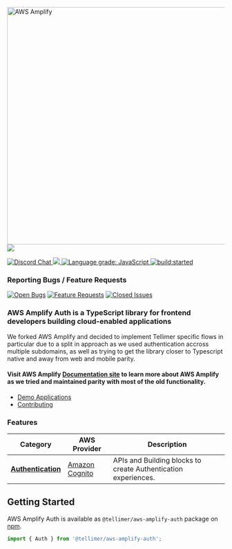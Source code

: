 <img src="https://s3.amazonaws.com/aws-mobile-hub-images/aws-amplify-logo.png" alt="AWS Amplify" width="550" >

<a href="https://nodei.co/npm/@tellimer/aws-amplify-auth/">
  <img src="https://nodei.co/npm/@tellimer/aws-amplify-auth.svg?downloads=true&downloadRank=true&stars=true">
</a>
<p>
  <a href="https://discord.gg/jWVbPfC" target="_blank">
    <img src="https://img.shields.io/discord/308323056592486420?logo=discord"" alt="Discord Chat" />
  </a>
  <a href="https://codecov.io/gh/Tellimer/aws-amplify-auth">
    <img src="https://codecov.io/gh/Tellimer/aws-amplify-auth/branch/main/graph/badge.svg" />
  </a>
  <a href="https://lgtm.com/projects/g/Tellimer/aws-amplify-auth/context:javascript"><img alt="Language grade: JavaScript" src="https://img.shields.io/lgtm/grade/javascript/g/Tellimer/aws-amplify-auth.svg?logo=lgtm&logoWidth=18"/>
  </a>
  <a href="https://circleci.com/gh/Tellimer/aws-amplify-auth">
    <img src="https://img.shields.io/circleci/project/github/Tellimer/aws-amplify-auth/main.svg" alt="build:started">
  </a>
</p>

### Reporting Bugs / Feature Requests

[![Open Bugs](https://img.shields.io/github/issues/Tellimer/aws-amplify-auth/bug?color=d73a4a&label=bugs)](https://github.com/Tellimer/aws-amplify-auth/issues?q=is%3Aissue+is%3Aopen+label%3Abug)
[![Feature Requests](https://img.shields.io/github/issues/Tellimer/aws-amplify-auth/feature-request?color=ff9001&label=feature%20requests)](https://github.com/Tellimer/aws-amplify-auth/issues?q=is%3Aissue+label%3Afeature-request+is%3Aopen)
[![Closed Issues](https://img.shields.io/github/issues-closed/Tellimer/aws-amplify-auth?color=%2325CC00&label=issues%20closed)](https://github.com/Tellimer/aws-amplify-auth/issues?q=is%3Aissue+is%3Aclosed+)

### AWS Amplify Auth is a TypeScript library for frontend developers building cloud-enabled applications

We forked AWS Amplify and decided to implement Tellimer specific flows in particular due to a split in approach as we used authentication accross multiple subdomains, as well as trying to get the library closer to Typescript native and away from web and mobile parity.

#### Visit AWS Amplify [Documentation site](https://docs.amplify.aws/) to learn more about AWS Amplify as we tried and maintained parity with most of the old functionality.

- [Demo Applications](https://github.com/aws-amplify/amplify-js-samples)
- [Contributing](https://github.com/Tellimer/aws-amplify-auth/blob/main/CONTRIBUTING.md)

### Features

| Category                                                                                                          | AWS Provider                                                | Description                                                                                                            |
| ----------------------------------------------------------------------------------------------------------------- | ----------------------------------------------------------- | ---------------------------------------------------------------------------------------------------------------------- |
| [**Authentication**](https://docs.amplify.aws/lib/auth/getting-started/q/platform/js)                             | [Amazon Cognito](https://aws.amazon.com/cognito/)           | APIs and Building blocks to create Authentication experiences.                                                         |

## Getting Started

AWS Amplify Auth is available as `@tellimer/aws-amplify-auth` package on [npm](https://www.npmjs.com/package/@tellimer/aws-amplify-auth).

  ```ts
  import { Auth } from '@tellimer/aws-amplify-auth';
  ```


